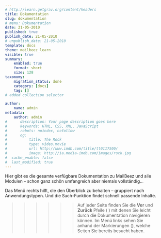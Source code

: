 ```yaml
---
# http://learn.getgrav.org/content/headers
title: Dokumentation
slug: dokumentation
# menu: Dokumentation
date: 21-05-2010
published: true
publish_date: 21-05-2010
# unpublish_date: 21-05-2010
template: docs
theme: mailbeez_learn
visible: true
summary:
    enabled: true
    format: short
    size: 128
taxonomy:
    migration_status: done
    category: [docs]
    tag: []
# added collection selector

author:
    name: admin
metadata:
    author: admin
#      description: Your page description goes here
#      keywords: HTML, CSS, XML, JavaScript
#      robots: noindex, nofollow
#      og:
#          title: The Rock
#          type: video.movie
#          url: http://www.imdb.com/title/tt0117500/
#          image: http://ia.media-imdb.com/images/rock.jpg
#  cache_enable: false
#  last_modified: true
---
```


Hier gibt es die gesamte verfügbare Dokumentation zu MailBeez und alle Modulen – schon ganz schön umfangreich aber niemals vollständig…

Das Menü rechts hilft, die den Überblick zu behalten – gruppiert nach Anwendungstypen. Und die Such-Funktion findet schnell passende Inhalte.



>>>>>> Auf jeder Seite finden Sie die **Vor** und **Zurück** Pfeile (<i class="fa fa-chevron-left"></i> <i class="fa fa-chevron-right"></i>) mit denen Sie leicht durch die Dokumentation navigieren können. Im Menü links sehen Sie anhand der Markierungen (<i class="fa fa-check"></i>), welche Seiten Sie bereits besucht haben.